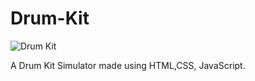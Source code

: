 # Drum-Kit
![Drum Kit](https://user-images.githubusercontent.com/95875960/209792968-0984d8b7-4d2e-4121-bddd-cff4f565ff0b.png)

A Drum Kit Simulator made using HTML,CSS, JavaScript.
